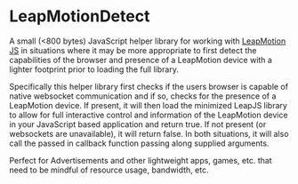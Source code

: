 LeapMotionDetect
================

A small (&lt;800 bytes) JavaScript helper library for working with [LeapMotion JS](https://developer.leapmotion.com/leapjs/) in situations where it may be more appropriate to first detect the capabilities of the browser and presence of a LeapMotion device with a lighter footprint prior to loading the full library.

Specifically this helper library first checks if the users browser is capable of native websocket communication and if so, checks for the presence of a LeapMotion device. If present, it will then load the minimized LeapJS library to allow for full interactive control and information of the LeapMotion device in your JavaScript based application and return true. If not present (or websockets are unavailable), it will return false. In both situations, it will also call the passed in callback function passing along supplied arguments. 

Perfect for Advertisements and other lightweight apps, games, etc. that need to be mindful of resource usage, bandwidth, etc.
